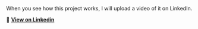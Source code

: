 When you see how this project works, I will upload a video of it on LinkedIn.

🔗 **[View on Linkedin](https://www.linkedin.com/posts/sk-fdev_mernstack-reactjs-nodejs-activity-7271891484931424256-zHqG?utm_source=share&utm_medium=member_desktop&rcm=ACoAAD46l9MB8AIerXY9lQMmOupIz1bUDSfncbA)**
